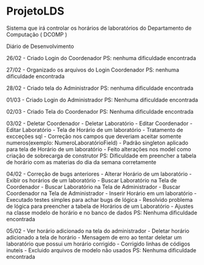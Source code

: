 ﻿# ProjetoLDS
Sistema que irá controlar os horários de laboratórios do Departamento de Computação ( DCOMP )

Diário de Desenvolvimento

26/02 - Criado Login do Coordenador
PS: nenhuma dificuldade encontrada

27/02 - Organizado os arquivos do Login Coordenador
PS: nenhuma dificuldade encontrada

28/02 - Criado tela do Administrador
PS: nenhuma dificuldade encontrada

01/03 - Criado Login do Administrador
PS: Nenhuma dificuldade encontrada

02/03 - Criado Tela do Coordenador
PS: Nenhuma dificuldade encontrada

03/02 - Deletar Coordenador
      - Deletar Laboratório
      - Editar Coordenador
      - Editar Laboratório
      - Tela de Horário de um laboratório
      - Tratamento de excceções sql
      - Correção nos campos que deveriam aceitar somente numeros(exemplo: NumeroLaboratórioField)
      - Padrão singleton aplicado para tela de Horário de um laboratório
      - Feito alterações nos model como criação de sobrecarga de construtor
PS: Dificuldade em preencher a tabela de horário com as materias do dia da semana corretamente

04/02 - Correção de bugs anteriores
      - Alterar Horário de um laboratório
      - Exibir os horários de um laboratório
      - Buscar Laboratório na Tela de Coordenador
      - Buscar Laboratório na Tela de Administrador
      - Buscar Coordenador na Tela de Administrador
      - Inserir Horário em um laboratório
      - Executado testes simples para achar bugs de lógica
      - Resolvido problema de lógica para preencher a tabela de Horários de um Laboratório
      - Ajustes na classe modelo de horário e no banco de dados
PS: Nenhuma dificuldade encontrada

05/02 - Ver horário adicionado na tela do administrador
      - Deletar horário adicionado a tela de horário
      - Mensagem de erro ao tentar deletar um laboratório que possui um horário corrigido
      - Corrigido linhas de códigos inuteis
      - Excluido arquivos de modelo não usados
PS: Nenhuma dificuldade encontrada
